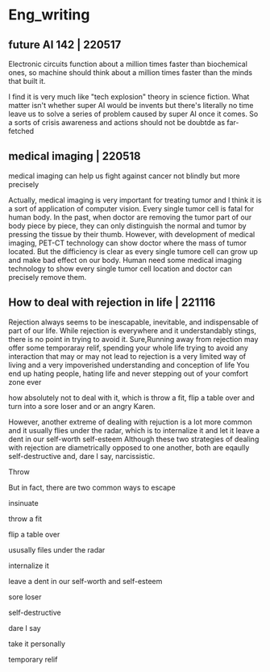 # Eng_writing
##  future AI 142 | 220517

Electronic circuits function about a million times faster  than biochemical ones, so machine should think about a million times faster  than the minds that built it.

I find it is very much like "tech explosion" theory in science fiction. What matter isn't whether super AI would be invents but there's literally no time leave us to solve a series of problem caused by super AI once it comes. So a sorts of crisis awareness and actions should not be doubtde as far-fetched

## medical imaging | 220518

medical imaging can help us fight against cancer not blindly but more precisely

Actually, medical imaging is very important for treating tumor and I think it is a sort of application of computer vision. Every single tumor cell is fatal for human body. In the past, when doctor are removing the tumor part of our body piece by piece, they can only distinguish the normal and tumor by pressing the tissue by their thumb. However, with development of medical imaging, PET-CT technology can show doctor where the mass of tumor located. But the difficiency is clear as every single tumore cell can grow up and make bad effect on our body. Human need some medical imaging technology to show every single tumor cell location and doctor can precisely remove them.

## How to deal with rejection in life | 221116

Rejection always seems to be inescapable, inevitable, and indispensable of part of our life.
While rejection is everywhere and it understandably stings, there is no point in trying to avoid it.
Sure,Running away from rejection may offer some temporaray relif,
spending your whole life trying to avoid any interaction that may or may not lead to rejection is
a very limited way of living and a very impoverished understanding and conception of life
You end up hating people, hating life and never stepping out of your comfort zone ever

how absolutely not to deal with it, which is throw a fit, flip a table over and turn into a sore loser
and or an angry Karen.

However, another extreme of dealing with rejuction is a lot more common and it usually flies under the radar, which is to internalize it and let it leave a dent in our self-worth self-esteem
Although these two strategies of dealing with rejection are diametrically opposed to one another, both are eqaully self-destructive and, dare I say, narcissistic.

Throw 

But in fact, there are two common ways to escape



insinuate

throw a fit

flip a table over

ususally files under the radar

internalize it 

leave a dent in our self-worth and self-esteem

sore loser

self-destructive

dare I say 

take it personally

temporary relif




